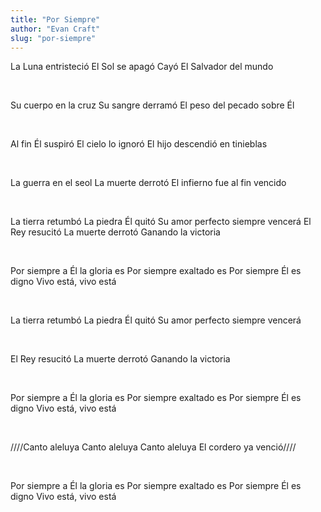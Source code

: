 ```yaml
---
title: "Por Siempre"
author: "Evan Craft"
slug: "por-siempre"
---
```


La Luna entristeció
El Sol se apagó
Cayó El Salvador del mundo

<br/>

Su cuerpo en la cruz
Su sangre derramó
El peso del pecado sobre Él

<br/>

Al fin Él suspiró
El cielo lo ignoró
El hijo descendió en tinieblas

<br/>

La guerra en el seol
La muerte derrotó
El infierno fue al fin vencido

<br/>

La tierra retumbó
La piedra Él quitó
Su amor perfecto siempre vencerá
El Rey resucitó
La muerte derrotó
Ganando la victoria

<br/>

Por siempre a Él la gloria es
Por siempre exaltado es
Por siempre Él es digno
Vivo está, vivo está

<br/>

La tierra retumbó
La piedra Él quitó
Su amor perfecto siempre vencerá

<br/>

El Rey resucitó
La muerte derrotó
Ganando la victoria

<br/>

Por siempre a Él la gloria es
Por siempre exaltado es
Por siempre Él es digno
Vivo está, vivo está

<br/>

////Canto aleluya
Canto aleluya
Canto aleluya
El cordero ya venció////

<br/>

Por siempre a Él la gloria es
Por siempre exaltado es
Por siempre Él es digno
Vivo está, vivo está
